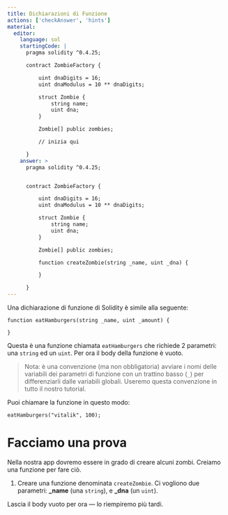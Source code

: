 ```yaml
---
title: Dichiarazioni di Funzione
actions: ['checkAnswer', 'hints']
material:
  editor:
    language: sol
    startingCode: |
      pragma solidity ^0.4.25;

      contract ZombieFactory {

          uint dnaDigits = 16;
          uint dnaModulus = 10 ** dnaDigits;

          struct Zombie {
              string name;
              uint dna;
          }

          Zombie[] public zombies;

          // inizia qui

      }
    answer: >
      pragma solidity ^0.4.25;


      contract ZombieFactory {

          uint dnaDigits = 16;
          uint dnaModulus = 10 ** dnaDigits;

          struct Zombie {
              string name;
              uint dna;
          }

          Zombie[] public zombies;

          function createZombie(string _name, uint _dna) {

          }

      }
---
```


Una dichiarazione di funzione di Solidity è simile alla seguente:

```
function eatHamburgers(string _name, uint _amount) {

}
```

Questa è una funzione chiamata `eatHamburgers` che richiede 2 parametri: una `string` ed un `uint`. Per ora il body della funzione è vuoto.

> Nota: è una convenzione (ma non obbligatoria) avviare i nomi delle variabili dei parametri di funzione con un trattino basso (`_`) per differenziarli dalle variabili globali. Useremo questa convenzione in tutto il nostro tutorial.

Puoi chiamare la funzione in questo modo:

```
eatHamburgers("vitalik", 100);
```

# Facciamo una prova

Nella nostra app dovremo essere in grado di creare alcuni zombi. Creiamo una funzione per fare ciò.

1. Creare una funzione denominata `createZombie`. Ci vogliono due parametri: **\_name** (una `string`), e **\_dna** (un `uint`).

Lascia il body vuoto per ora — lo riempiremo più tardi.
